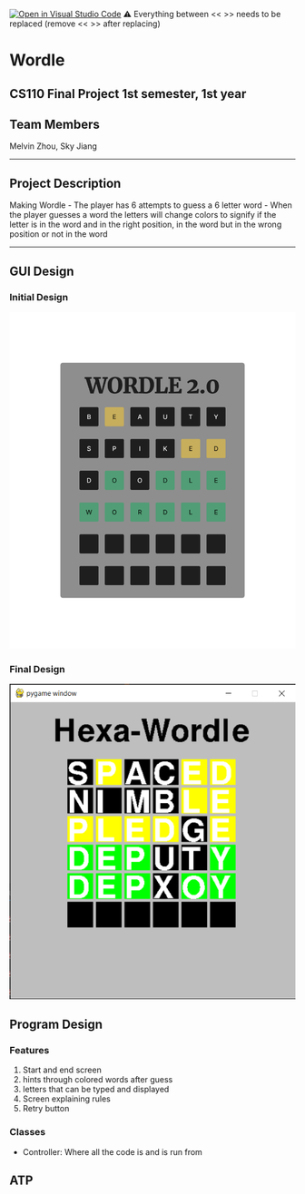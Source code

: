 [![Open in Visual Studio Code](https://classroom.github.com/assets/open-in-vscode-718a45dd9cf7e7f842a935f5ebbe5719a5e09af4491e668f4dbf3b35d5cca122.svg)](https://classroom.github.com/online_ide?assignment_repo_id=12850300&assignment_repo_type=AssignmentRepo)
:warning: Everything between << >> needs to be replaced (remove << >> after replacing)

#  Wordle
## CS110 Final Project   1st semester, 1st year 

## Team Members
Melvin Zhou, Sky Jiang

***
## Project Description
Making Wordle 
    - The player has 6 attempts to guess a 6 letter word
    - When the player guesses a word the letters will change colors to signify if the letter is in the word and in the right position, in the word but in the wrong position or not in the word
***    

## GUI Design

### Initial Design

![initial gui](assets/gui.jpg)

### Final Design

![final gui](assets/final_gui.jpg)

## Program Design

### Features

1. Start and end screen
2. hints through colored words after guess
3. letters that can be typed and displayed
4. Screen explaining rules
5. Retry button

### Classes

- Controller: Where all the code is and is run from

## ATP





